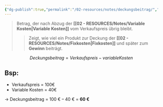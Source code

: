 ```yaml
---
{"dg-publish":true,"permalink":"/02-resources/notes/deckungsbeitrag/","tags":["BWL/formel"],"noteIcon":"","updated":"2025-09-05T10:12:28.803+02:00"}
---
```


> Betrag, der nach Abzug der **[[02 - RESOURCES/Notes/Variable Kosten\|Variable Kosten]]** vom Verkaufspreis übrig bleibt.
>>Zeigt, wie viel ein Produkt zur Deckung der **[[02 - RESOURCES/Notes/Fixkosten\|Fixkosten]]** und später zum **Gewinn** beiträgt.

$$
Deckungsbeitrag=Verkaufspreis−variable Kosten
$$
## Bsp:

- Verkaufspreis = 100€
- Variable Kosten = 40€

→ Deckungsbeitrag = 100 € – 40 € = **60 €**

